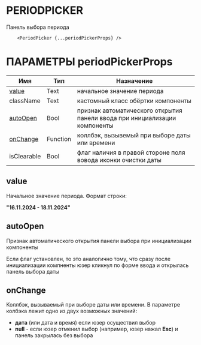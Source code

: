 # PERIODPICKER

Панель выбора периода

````
    <PeriodPicker {...periodPickerProps} />
````

# ПАРАМЕТРЫ periodPickerProps

| Имя                   | Тип      | Назначение                                                                 |
|-----------------------|----------|----------------------------------------------------------------------------|
| [value](#value)       | Text     | начальное значение периода                                                 |
| className             | Text     | кастомный класс обёртки компоненты                                         |
| [autoOpen](#autoopen) | Bool     | признак автоматического открытия панели ввода при инициализации компоненты |
| [onChange](#onchange) | Function | коллбэк, вызывемый при выборе даты или времени                             |
| isClearable           | Bool     | флаг наличия в правой стороне поля вовода иконки очистки даты              |


## value

Начальное значение периода. Формат строки:

**"16.11.2024 - 18.11.2024"**

## autoOpen

Признак автоматического открытия панели выбора при инициализации компоненты

Если флаг установлен, то это аналогично тому, что сразу после инициализации 
компненты юзер кликнул по форме ввода и открылась панель выбора даты

## onChange

Коллбэк, вызываемый при выборе даты или времени. В параметре колбэка лежит одно из
двух возможных значений:

- **дата** (или дата и время) если юзер осуществил выбор
- **null** - если юзер отменил выбор (например, юзер нажал **Esc**)
и панель закрылась без выбора